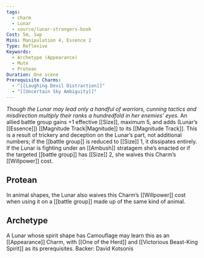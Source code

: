 ```yaml
---
tags:
  - charm
  - Lunar
  - source/lunar-strangers-book
Cost: 5m, 1wp
Mins: Manipulation 4, Essence 2
Type: Reflexive
Keywords:
  - Archetype (Appearance)
  - Mute
  - Protean
Duration: One scene
Prerequisite Charms:
  - "[[Laughing Devil Distraction]]"
  - "[[Uncertain Sky Ambiguity]]"
---
```

*Though the Lunar may lead only a handful of warriors, cunning tactics and misdirection multiply their ranks a hundredfold in her enemies’ eyes.*
An allied battle group gains +1 effective [[Size]], maximum 5, and adds (Lunar’s [[Essence]]) [[Magnitude Track|Magnitude]] to its [[Magnitude Track]]. This is a result of trickery and deception on the Lunar’s part, not additional numbers; if the [[battle group]] is reduced to [[Size]] 1, it dissipates entirely.
If the Lunar is fighting under an [[Ambush]] stratagem she’s enacted or if the targeted [[battle group]] has [[Size]] 2, she waives this Charm’s [[Willpower]] cost.

## Protean 
In animal shapes, the Lunar also waives this Charm’s [[Willpower]] cost when using it on a [[battle group]] made up of the same kind of animal.

## Archetype 
A Lunar whose spirit shape has Camouflage may learn this as an [[Appearance]] Charm, with [[One of the Herd]] and [[Victorious Beast-King Spirit]] as its prerequisites.
Backer: David Kotsonis
